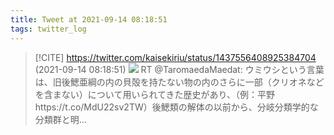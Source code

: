 ```yaml
---
title: Tweet at 2021-09-14 08:18:51
tags: twitter_log
---
```


> [!CITE] https://twitter.com/kaisekiriu/status/1437556408925384704 (2021-09-14 08:18:51)
> ![](https://twitter.com/kaisekiriu/status/1437556408925384704)
> RT @TaromaedaMaedat: ウミウシという言葉は、旧後鰓亜綱の内の貝殻を持たない物の内のさらに一部（クリオネなどを含まない）について用いられてきた歴史があり、（例：平野https://t.co/MdU22sv2TW）後鰓類の解体の以前から、分岐分類学的な分類群と明…
